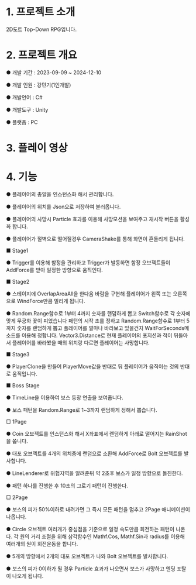 # 1. 프로젝트 소개
2D도트 Top-Down RPG입니다.

# 2. 프로젝트 개요
● 개발 기간 : 2023-09-09 ~ 2024-12-10

● 개발 인원 : 강민기(1인개발)

● 개발언어 : C#

● 개발도구 : Unity

● 플랫폼 : PC

# 3. 플레이 영상


# 4. 기능
● 플레이어의 총알을 인스턴스화 해서 관리합니다.

● 플레이어의 위치를 Json으로 저장하여 불러옵니다. 

● 플레이어의 사망시 Particle 효과를 이용해 사망모션을 보여주고 재시작 버튼을 활성화 합니다.

● 플레이어가 절벽으로 떨어질경우 CameraShake를 통해 화면이 흔들리게 됩니다.

■ Stage1

● Trigger를 이용해 함정을 관리하고 Trigger가 발동하면 함정 오브젝트들이 AddForce를 받아 일정한 방향으로 움직인다.

■ Stage2

● 스테이지에 OverlapAreaAll을 한다음 바람을 구현해 플레이어가 왼쪽 또는 오른쪽으로 WindForce만큼 밀리게 됩니다.

● Random.Range함수로 1부터 4까지 숫자를 랜덤하게 뽑고 Switch함수로 각 숫자에 맞게 무궁화 꽃이 피었습니다 패턴의 시작 초를 정하고 
  Random.Range함수로 1부터 5까지 숫자를 랜덤하게 뽑고 플레이어를 얼마나 바라보고 있을건지 WaitForSeconds메소드를 이용해 정합니다.
  Vector3.Distance로 현재 플레이어의 포지션과 적이 뒤돌아서 플레이어를 바라봤을 때의 위치랑 다르면 플레이어는 사망합니다.
  
■ Stage3

● PlayerClone을 만들어 PlayerMove값을 반대로 둬 플레이어가 움직이는 것의 반대로 움직입니다.

■ Boss Stage

● TimeLine을 이용하여 보스 등장 연출을 보여줍니다.

● 보스 패턴을 Random.Range로 1~3까지 랜덤하게 정해서 뽑습니다.

□ 1Page

● Coin 오브젝트를 인스턴스화 해서 X좌표에서 랜덤하게 아래로 떨어지는 RainShot을 쏩니다.

● 대포 오브젝트를 4개의 위치중에 랜덤으로 소환해 AddForce로 Bolt 오브젝트를 발사합니다.

● LineLenderer로 위험지역을 알려준뒤 약 2초후 보스가 일정 방향으로 돌진한다.

● 패턴 하나를 진행한 후 10초의 그로기 패턴이 진행한다.

□ 2Page

● 보스의 피가 50%이하로 내려가면 그 즉시 모든 패턴을 멈추고 2Page 애니메이션이 나옵니다.

● Circle 오브젝트 여러개가 중심점을 기준으로 일정 속도만큼 회전하는 패턴이 나온다. 각 원의 거리 조절을 위해 삼각함수인 Mathf.Cos, Mathf.Sin과 radius를 이용해 여러개의 원이 회전운동을 합니다.

● 5개의 방향에서 2개의 대포 오브젝트가 나와 Bolt 오브젝트를 발사합니다.

● 보스의 피가 0이하가 될 경우 Particle 효과가 나오면서 보스가 사망하고 엔딩 포탈이 나오게 됩니다.
